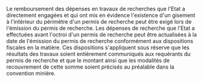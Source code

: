 Le remboursement des dépenses en travaux de recherches
que l'Etat a directement engagées et qui ont mis en évidence l'existence
d'un gisement à l'intérieur du périmètre d'un permis de recherche peut
être exigé lors de l'émission du permis de recherche.
Les dépenses de recherche que l'Etat a effectuées avant l'octroi d'un
permis de recherche peut être actualisées à la date de l'émission du
permis de recherche conformément aux dispositions fiscales en la
matière.
Ces dispositions s'appliquent sous réserve que les résultats des travaux
soient entièrement communiqués aux requérants du permis de recherche et
que le montant ainsi que les modalités de recouvrement de cette somme
soient précisés au préalable dans la convention minière.
